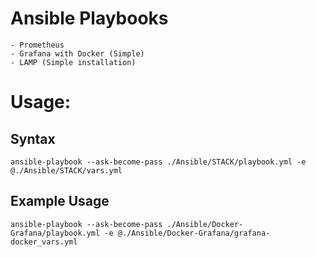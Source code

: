 # Ansible Playbooks
    - Prometheus
    - Grafana with Docker (Simple)
    - LAMP (Simple installation)
# Usage:
## Syntax
    ansible-playbook --ask-become-pass ./Ansible/STACK/playbook.yml -e @./Ansible/STACK/vars.yml
## Example Usage
    ansible-playbook --ask-become-pass ./Ansible/Docker-Grafana/playbook.yml -e @./Ansible/Docker-Grafana/grafana-docker_vars.yml
